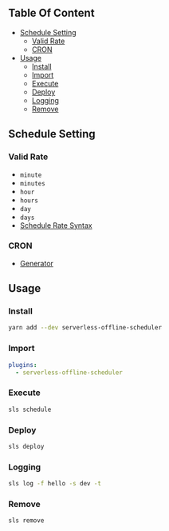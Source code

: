 <!-- START doctoc generated TOC please keep comment here to allow auto update -->
<!-- DON'T EDIT THIS SECTION, INSTEAD RE-RUN doctoc TO UPDATE -->
## Table Of Content

- [Schedule Setting](#schedule-setting)
  - [Valid Rate](#valid-rate)
  - [CRON](#cron)
- [Usage](#usage)
  - [Install](#install)
  - [Import](#import)
  - [Execute](#execute)
  - [Deploy](#deploy)
  - [Logging](#logging)
  - [Remove](#remove)

<!-- END doctoc generated TOC please keep comment here to allow auto update -->

## Schedule Setting
### Valid Rate
- `minute`
- `minutes` 
- `hour` 
- `hours`
- `day` 
- `days`
- [Schedule Rate Syntax](https://docs.aws.amazon.com/AmazonCloudWatch/latest/events/ScheduledEvents.html)

### CRON 
- [Generator](https://www.freeformatter.com/cron-expression-generator-quartz.html)

## Usage
### Install
```sh
yarn add --dev serverless-offline-scheduler
```

### Import
```yml
plugins:
  - serverless-offline-scheduler
```

### Execute
```sh
sls schedule
```

### Deploy
```sh
sls deploy
```

### Logging
```sh
sls log -f hello -s dev -t
```

### Remove
```sh
sls remove
```


